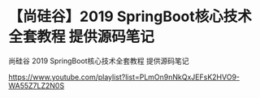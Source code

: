 【尚硅谷】2019 SpringBoot核心技术全套教程 提供源码笔记
===

尚硅谷 2019 SpringBoot核心技术全套教程 提供源码笔记

https://www.youtube.com/playlist?list=PLmOn9nNkQxJEFsK2HVO9-WA55Z7LZ2N0S